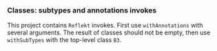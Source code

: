 ### Classes: subtypes and annotations invokes

This project contains `Reflekt` invokes. 
First use `withAnnotations` with several arguments. The result of classes should not be empty,
then use `withSubTypes` with the top-level class `B3`.
